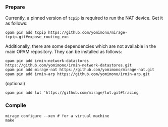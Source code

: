 ### Prepare

Currently, a pinned version of `tcpip` is required to run the NAT device.  Get it as follows:

```
opam pin add tcpip https://github.com/yomimono/mirage-tcpip.git#expose_routing_exn
```

Additionally, there are some dependencies which are not available in the main OPAM repository.  They can be installed as follows:

```
opam pin add irmin-network-datastores https://github.com/yomimono/irmin-network-datastores.git
opam pin add mirage-nat https://github.com/yomimono/mirage-nat.git
opam pin add irmin-arp https://github.com/yomimono/irmin-arp.git
```

(optional)
```
opam pin add lwt 'https://github.com/mirage/lwt.git#tracing
```

### Compile

```
mirage configure --xen # for a virtual machine
make
```
